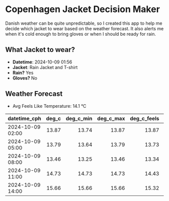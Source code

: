 
# Copenhagen Jacket Decision Maker

Danish weather can be quite unpredictable, so I created this app to help me decide which jacket to wear based on the weather forecast. 
It also alerts me when it's cold enough to bring gloves or when I should be ready for rain.

## What Jacket to wear?

- **Datetime**: 2024-10-09 01:56
- **Jacket**: Rain Jacket and T-shirt
- **Rain?** Yes
- **Gloves?** No

## Weather Forecast
- Avg Feels Like Temperature: 14.1 °C

| datetime_cph     |   deg_c |   deg_c_min |   deg_c_max |   deg_c_feels | weather   | wind   | rain   |
|:-----------------|--------:|------------:|------------:|--------------:|:----------|:-------|:-------|
| 2024-10-09 02:00 |   13.87 |       13.74 |       13.87 |         13.87 | Clouds    | Low    | None   |
| 2024-10-09 05:00 |   13.79 |       13.64 |       13.79 |         13.73 | Rain      | Low    | Low    |
| 2024-10-09 08:00 |   13.46 |       13.25 |       13.46 |         13.34 | Rain      | Low    | Low    |
| 2024-10-09 11:00 |   14.73 |       14.73 |       14.73 |         14.43 | Rain      | Low    | Low    |
| 2024-10-09 14:00 |   15.66 |       15.66 |       15.66 |         15.32 | Rain      | Medium | Low    |
        